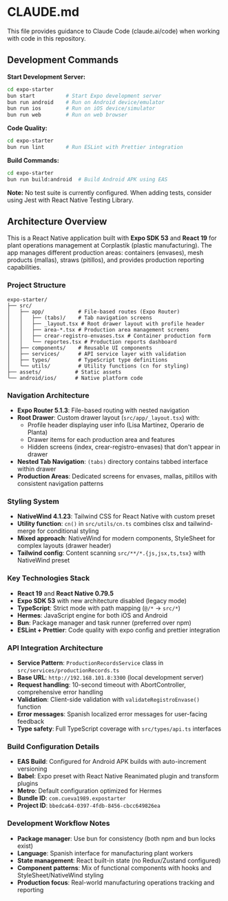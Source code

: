 # CLAUDE.md

This file provides guidance to Claude Code (claude.ai/code) when working with code in this repository.

## Development Commands

**Start Development Server:**
```bash
cd expo-starter
bun start          # Start Expo development server
bun run android    # Run on Android device/emulator
bun run ios        # Run on iOS device/simulator
bun run web        # Run on web browser
```

**Code Quality:**
```bash
cd expo-starter
bun run lint       # Run ESLint with Prettier integration
```

**Build Commands:**
```bash
cd expo-starter
bun run build:android  # Build Android APK using EAS
```

**Note:** No test suite is currently configured. When adding tests, consider using Jest with React Native Testing Library.

## Architecture Overview

This is a React Native application built with **Expo SDK 53** and **React 19** for plant operations management at Corplastik (plastic manufacturing). The app manages different production areas: containers (envases), mesh products (mallas), straws (pitillos), and provides production reporting capabilities.

### Project Structure
```
expo-starter/
├── src/
│   ├── app/           # File-based routes (Expo Router)
│   │   ├── (tabs)/    # Tab navigation screens
│   │   ├── _layout.tsx # Root drawer layout with profile header
│   │   ├── area-*.tsx # Production area management screens
│   │   ├── crear-registro-envases.tsx # Container production form
│   │   └── reportes.tsx # Production reports dashboard
│   ├── components/    # Reusable UI components
│   ├── services/      # API service layer with validation
│   ├── types/         # TypeScript type definitions
│   └── utils/         # Utility functions (cn for styling)
├── assets/           # Static assets
└── android/ios/      # Native platform code
```

### Navigation Architecture
- **Expo Router 5.1.3**: File-based routing with nested navigation
- **Root Drawer**: Custom drawer layout (`src/app/_layout.tsx`) with:
  - Profile header displaying user info (Lisa Martínez, Operario de Planta)
  - Drawer items for each production area and features
  - Hidden screens (index, crear-registro-envases) that don't appear in drawer
- **Nested Tab Navigation**: `(tabs)` directory contains tabbed interface within drawer
- **Production Areas**: Dedicated screens for envases, mallas, pitillos with consistent navigation patterns

### Styling System
- **NativeWind 4.1.23**: Tailwind CSS for React Native with custom preset
- **Utility function**: `cn()` in `src/utils/cn.ts` combines clsx and tailwind-merge for conditional styling
- **Mixed approach**: NativeWind for modern components, StyleSheet for complex layouts (drawer header)
- **Tailwind config**: Content scanning `src/**/*.{js,jsx,ts,tsx}` with NativeWind preset

### Key Technologies Stack
- **React 19** and **React Native 0.79.5**
- **Expo SDK 53** with new architecture disabled (legacy mode)
- **TypeScript**: Strict mode with path mapping (`@/*` → `src/*`)
- **Hermes**: JavaScript engine for both iOS and Android
- **Bun**: Package manager and task runner (preferred over npm)
- **ESLint + Prettier**: Code quality with expo config and prettier integration

### API Integration Architecture
- **Service Pattern**: `ProductionRecordsService` class in `src/services/productionRecords.ts`
- **Base URL**: `http://192.168.101.8:3300` (local development server)
- **Request handling**: 10-second timeout with AbortController, comprehensive error handling
- **Validation**: Client-side validation with `validateRegistroEnvase()` function
- **Error messages**: Spanish localized error messages for user-facing feedback
- **Type safety**: Full TypeScript coverage with `src/types/api.ts` interfaces

### Build Configuration Details
- **EAS Build**: Configured for Android APK builds with auto-increment versioning
- **Babel**: Expo preset with React Native Reanimated plugin and transform plugins
- **Metro**: Default configuration optimized for Hermes
- **Bundle ID**: `com.cueva1989.expostarter`
- **Project ID**: `bbedca64-0397-4fdb-8456-cbcc649826ea`

### Development Workflow Notes
- **Package manager**: Use bun for consistency (both npm and bun locks exist)
- **Language**: Spanish interface for manufacturing plant workers
- **State management**: React built-in state (no Redux/Zustand configured)
- **Component patterns**: Mix of functional components with hooks and StyleSheet/NativeWind styling
- **Production focus**: Real-world manufacturing operations tracking and reporting